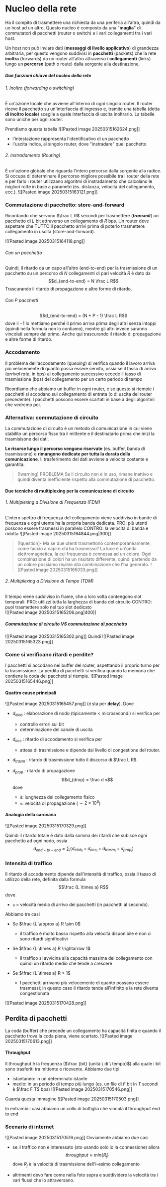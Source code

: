 # Nucleo della rete
Ha il compito di trasmettere una richiesta da una periferia all'altra, quindi da un host ad un altro.
Questo nucleo è composto da una "**maglia**" di commutatori di pacchetti (router o switch) e i vari collegamenti tra i vari host.

Un host non può inviare dati (**messaggi di livello applicativo**) di grandezza arbitraria, per questo vengono suddivisi in **pacchetti** (packets) che la rete **inoltra** (forwards) da un router all'altro attraverso i **collegamenti** (links) lungo un **percorso** (path o route) dalla sorgente alla destinazione.

##### Due funzioni chiave del nucleo della rete
###### 1. Inoltro (forwarding o switching)
È un'azione locale che avviene all'interno di ogni singolo router.
Il router riceve il pacchetto su un'interfaccia di ingresso e, tramite una tabella (detta **di inoltro locale**) sceglie a quale interfaccia di uscita inoltrarlo.
La tabelle sono uniche per ogni router.

Prendiamo questa tabella
![[Pasted image 20250315162624.png]]
- l'intestazione rappresenta l'identificativo di un pacchetto
- l'uscita indica, al singolo router, dove "instradare" quel pacchetto

###### 2. Instradamento (Routing)
È un'azione globale che riguarda l'intero percorso dalla sorgente alla radice.
Si occupa di determinare il percorso migliore possibile tra i router della rete e per farlo i router utilizzano algoritmi di instradamento che calcolano le migliori rotte in base a parametri (es. distanza, velocità del collegamento, ecc.).
![[Pasted image 20250315163121.png]]

### Commutazione di pacchetto: store-and-forward
Ricordando che servono $\frac L R$ secondi per trasmettere (***transmit***) un pacchetto di $L$ bit attraverso un collegamento di $R$ bps.
Un router deve aspettare che TUTTO il pacchetto arrivi prima di poterlo trasmettere collegamento in uscita (store-and-forward).

![[Pasted image 20250315164118.png]]


###### Con un pacchetto
Quindi, il ritardo da un capo all'altro (end-to-end) per la trasmissione di un pacchetto su un percorso di $N$ collegamenti di pari velocità $R$ è dato da $$d_{end-to-end} = N \frac L R$$Trascurando il ritardo di propagazione e altre forme di ritardo.
###### Con $P$ pacchetti 
$$d_{end-to-end} = (N + P - 1) \frac L R$$dove il $-1$ lo mettiamo perché il primo arriva prima degli altri senza intoppi (quindi nella formula non lo contiamo), mentre gli altri invece saranno vincolati sempre dal primo.
Anche qui trascurando il ritardo di propagazione e altre forme di ritardo.

### Accodamento
Il problema dell'accodamento (*queuing*) si verifica quando il lavoro arriva più velocemente di quanto possa essere servito, ossia se il tasso di arrivo (*arrival rate*, in bps) al collegamento successivo eccede il tasso di trasmissione (bps) del collegamento per un certo periodo di tempo 

Ricordiamo che abbiamo un buffer in ogni router, e se questo si riempie i pacchetti si accodano sul collegamento di entrata (o di uscita del router precedente).
I pacchetti possono essere scartati in base a degli algoritmi che vedremo poi.


### Alternativa: commutazione di circuito
La commutazione di circuito è un metodo di comunicazione in cui viene stabilito un percorso fisso tra il mittente e il destinatario prima che inizi la trasmisisone dei dati.

**Le risorse lungo il percorso vengono riservate** (es. buffer, banda di trasmissione) e **rimangono dedicate per tutta la durata della comunicazione**.
Il trasferimento dei dati avviene a velocità costante e garantita.

>[!warning] PROBLEMA
>Se il circuito non è in uso, rimane inattivo e quindi diventa inefficiente rispetto alla commutazione di pacchetto.

#### Due tecniche di multiplexing per la comunicazione di circuito
###### 1. Multiplexing a Divisione di Frequenza (FDM)
L'intero spettro di frequenza del collegamento viene suddiviso in bande di frequenza e ogni utente ha la propria banda dedicata.
	PRO: più utenti possono essere trasmessi in parallelo
	CONTRO: la velocità di banda è ridotta
![[Pasted image 20250315164844.png|300]]
	
>[!question]- Ma se due utenti trasmettono contemporaneamente, come faccio a capire chi ha trasmesso?
>La luce è un'onda elettromagnetica, la cui frequenza è connessa ad un colore.
>Ogni combinazione di colori ha un risultato differente, quindi partendo da un colore possiamo risalire alla combinazione che l'ha generato.
>![[Pasted image 20250315165033.png]]

###### 2. Multiplexing a Divisione di Tempo (TDM)
Il tempo viene suddiviso in frame, che a loro volta contengono slot temporali.
	PRO: utilizzi tutta la larghezza di banda del circuito
	CONTRO: puoi trasmettere solo nel tuo slot dedicato  
![[Pasted image 20250315165206.png|400]]

##### Commutazione di circuito VS commutazione di pacchetto
![[Pasted image 20250315165302.png]]
Quindi
![[Pasted image 20250315165323.png]]

### Come si verificano ritardi e perdite?
I pacchetti si accodano nei buffer del router, aspettando il proprio turno per la trasmissione.
La perdita di pacchetti si verifica quando la memoria che contiene la coda dei pacchetti si riempie.
![[Pasted image 20250315165446.png]]
#### Quattro cause principali
![[Pasted image 20250315165457.png]]
(`d` sta per **delay**).
Dove
- $d_{elab}$ : elaborazione di nodo
	(tipicamente < microsecondi) si verifica per
	- controllo errori sui bit
	- determinazione del canale di uscita
	
- $d_{acc}$ : ritardo di accodamento
	si verifica per
	- attesa di trasmissione
	e dipende dal livello di congestione del router.
	
- $d_{trasm}$ : ritardo di trasmissione 
	tutto il discorso di $\frac L R$
	
- $d_{prop}$ : ritardo di propagazione 
	$$d_{drop} = \frac d v$$
	dove 
	- `d`: lunghezza del collegamento fisico
	- `v`: velocità di propagazione ($\sim 2 \times 10^{8}$)

#### Analogia della carovana
![[Pasted image 20250315170329.png]]


Quindi il ritardo totale è dato dalla somma dei ritardi che subisce ogni pacchetto ad ogni nodo, ossia $$d_{end-to-end} = \sum_{i} \left( d_{elab_i} + d_{acc_i} + d_{trasm_i} + d_{prop_i} \right)$$
### Intensità di traffico
Il ritardo di accodamento dipende dall'intensità di traffico, ossia il tasso di utilizzo della rete, definita dalla formula $$\frac {L \times a} R$$dove 
- `a` = velocità media di arrivo dei pacchetti (in pacchetti al secondo).

Abbiamo tre casi
- Se $\frac {L \approx a} R \sim 0$ 
	- il traffico è molto basso rispetto alla velocità disponibile e non ci sono ritardi significativi
	
- Se $\frac {L \times a} R \rightarrow 1$  
	- il traffico si avvicina alla capacità massima del collegamento con quindi un ritardo medio che tende a crescere
	
- Se $\frac {L \times a} R > 1$
	- I pacchetti arrivano più velocemente di quanto possano essere trasmessi; in questo caso il ritardo tende all'infinito e la rete diventa congestionata

![[Pasted image 20250315170428.png]]


## Perdita di pacchetti
La coda (buffer) che precede un collegamento ha capacità finita e quando il pacchetto trova la coda piena, viene scartato.
![[Pasted image 20250315170613.png]]

#### Throughput
Il throughput è la frequenza ($\frac {bit} {unità \ di \ tempo}$) alla quale i bit sono trasferiti tra mittente e ricevente. 
Abbiamo due tipi
- istantaneo: in un determinato istante
- medio: in un periodo di tempo più lungo (es. un file di $F$ bit in $T$ secondi è $\frac F T$ bps)
![[Pasted image 20250315170546.png]]

Guarda questa immagine
![[Pasted image 20250315170503.png]]

In entrambi i casi abbiamo un collo di bottiglia che vincola il throughput end to end

### Scenario di internet
![[Pasted image 20250315170516.png]]
Ovviamente abbiamo due casi
- se il traffico non è interessato (sto usando solo io la connessione) allora $$throughput \approx min\{R_j\}$$
	dove $R_{j}$ è la velocità di trasmissione dell'i-esimo collegamento
	
- altrimenti devo fare come nella foto sopra e suddividere la velocità tra i vari flussi che lo attraversano.  